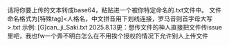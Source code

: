 请将你要上传的文本转成base64，粘贴进一个被你特定命名的.txt文件中。
文件命名格式为[特殊tag]<人格名，中文拼音用下划线连接，罗马音则首字母大写>.txt
示例:
[G]can_ji_Saki.txt
2025.8.13更：想传文件的神人直接把文件传issue里吧，我也fw一个弄不明白怎么在不用挨个授权的情况下允许别人上传文件
